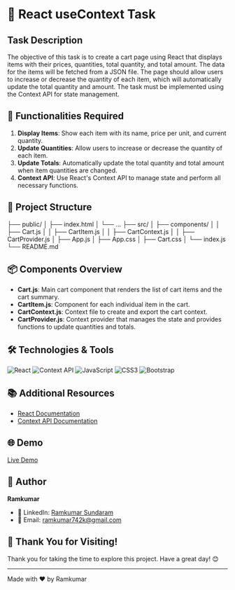 # 🛒 React useContext Task

## Task Description

The objective of this task is to create a cart page using React that displays items with their prices, quantities, total quantity, and total amount. The data for the items will be fetched from a JSON file. The page should allow users to increase or decrease the quantity of each item, which will automatically update the total quantity and amount. The task must be implemented using the Context API for state management.

## 🎯 Functionalities Required

1. **Display Items**: Show each item with its name, price per unit, and current quantity.
2. **Update Quantities**: Allow users to increase or decrease the quantity of each item.
3. **Update Totals**: Automatically update the total quantity and total amount when item quantities are changed.
4. **Context API**: Use React's Context API to manage state and perform all necessary functions.

## 📂 Project Structure

├── public/
│ ├── index.html
│ └── ...
├── src/
│ ├── components/
│ │ ├── Cart.js
│ │ ├── CartItem.js
│ │ ├── CartContext.js
│ │ ├── CartProvider.js
│ ├── App.js
│ ├── App.css
│ ├── Cart.css
│ └── index.js
└── README.md

## 📦 Components Overview

- **Cart.js**: Main cart component that renders the list of cart items and the cart summary.
- **CartItem.js**: Component for each individual item in the cart.
- **CartContext.js**: Context file to create and export the cart context.
- **CartProvider.js**: Context provider that manages the state and provides functions to update quantities and totals.

## 🛠️ Technologies & Tools

![React](https://img.shields.io/badge/-React-61DAFB?style=flat&logo=React&logoColor=black)
![Context API](https://img.shields.io/badge/-Context%20API-61DAFB?style=flat&logo=React&logoColor=black)
![JavaScript](https://img.shields.io/badge/-JavaScript-F7DF1E?style=flat&logo=JavaScript&logoColor=black)
![CSS3](https://img.shields.io/badge/-CSS3-1572B6?style=flat&logo=CSS3&logoColor=white)
![Bootstrap](https://img.shields.io/badge/-Bootstrap-563D7C?style=flat&logo=Bootstrap&logoColor=white)

## 📚 Additional Resources

- [React Documentation](https://reactjs.org/docs/getting-started.html)
- [Context API Documentation](https://reactjs.org/docs/context.html)

## 🌐 Demo

[Live Demo](https://your-demo-link.com)

## 👤 Author

**Ramkumar**

- 💼 LinkedIn: [Ramkumar Sundaram](https://www.linkedin.com/in/ramkumar-sundaram/)
- 📧 Email: [ramkumar742k@gmail.com](mailto:ramkumar742k@gmail.com)

## 🙏 Thank You for Visiting!

Thank you for taking the time to explore this project. Have a great day! 😊

---

Made with ❤️ by Ramkumar
